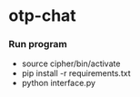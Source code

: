 # otp-chat

### Run program
- source cipher/bin/activate
- pip install -r requirements.txt
- python interface.py
